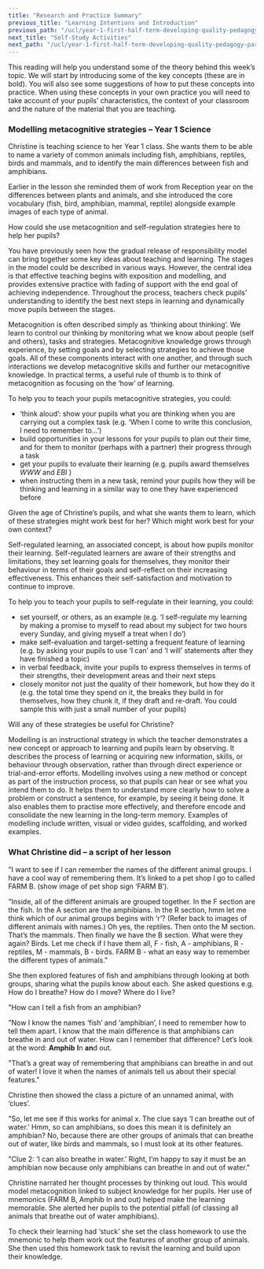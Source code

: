 ```yaml
---
title: "Research and Practice Summary"
previous_title: "Learning Intentions and Introduction"
previous_path: "/ucl/year-1-first-half-term-developing-quality-pedagogy-part-1/spring-week-4-ect-learning-intentions-and-introduction"
next_title: "Self-Study Activities"
next_path: "/ucl/year-1-first-half-term-developing-quality-pedagogy-part-1/spring-week-4-ect-self-study-activities"
---
```


This reading will help you understand some of the theory behind this week’s topic. We will start by introducing some of the key concepts (these are in bold). You will also see some suggestions of how to put these concepts into practice. When using these concepts in your own practice you will need to take account of your pupils’ characteristics, the context of your classroom and the nature of the material that you are teaching.

### Modelling metacognitive strategies – Year 1 Science

Christine is teaching science to her Year 1 class. She wants them to be able to name
a variety of common animals including fish, amphibians, reptiles, birds and mammals,
and to identify the main differences between fish and amphibians.

Earlier in the
lesson she reminded them of work from Reception year on the differences between plants
and animals, and she introduced the core vocabulary (fish, bird, amphibian, mammal,
reptile) alongside example images of each type of animal.

How could she use metacognition and self-regulation strategies here to help
her pupils?

You have previously seen how the gradual release of responsibility model can bring together some key ideas about teaching and learning. The stages in the model could be described in various ways. However, the central idea is that effective teaching begins with exposition and modelling, and provides extensive practice with fading of support with the end goal of achieving independence. Throughout the process, teachers check pupils’ understanding to identify the best next steps in learning and dynamically move pupils between the stages.

Metacognition is often described simply as ‘thinking about thinking’. We learn to control our thinking by monitoring what we know about people (self and others), tasks and strategies. Metacognitive knowledge grows through experience, by setting goals and by selecting strategies to achieve those goals. All of these components interact with one another, and through such interactions we develop metacognitive skills and further our metacognitive knowledge. In practical terms, a useful rule of thumb is to think of metacognition as focusing on the ‘how’ of learning.

To help you to teach your pupils metacognitive strategies, you could:

- ‘think aloud’: show your pupils what you are thinking when you are carrying out a complex task (e.g. ‘When I come to write this conclusion, I need to remember to...’)
- build opportunities in your lessons for your pupils to plan out their time, and for them to monitor (perhaps with a partner) their progress through a task
- get your pupils to evaluate their learning (e.g. pupils award themselves _WWW_ and _EBI_ )
- when instructing them in a new task, remind your pupils how they will be thinking and learning in a similar way to one they have experienced before

Given the age of Christine’s pupils, and what she wants them to learn, which
of these strategies might work best for her? Which might work best for your
own context?

Self-regulated learning, an associated concept, is about how pupils monitor their learning. Self-regulated learners are aware of their strengths and limitations, they set learning goals for themselves, they monitor their behaviour in terms of their goals and self-reflect on their increasing effectiveness. This enhances their self-satisfaction and motivation to continue to improve.

To help you to teach your pupils to self-regulate in their learning, you could:

- set yourself, or others, as an example (e.g. ‘I self-regulate my learning by making a promise to myself to read about my subject for two hours every Sunday, and giving myself a treat when I do’)
- make self-evaluation and target-setting a frequent feature of learning (e.g. by asking your pupils to use ‘I can’ and ‘I will’ statements after they have finished a topic)
- in verbal feedback, invite your pupils to express themselves in terms of their strengths, their development areas and their next steps
- closely monitor not just the quality of their homework, but how they do it (e.g. the total time they spend on it, the breaks they build in for themselves, how they chunk it, if they draft and re-draft. You could sample this with just a small number of your pupils)

Will any of these strategies be useful for Christine?

Modelling is an instructional strategy in which the teacher demonstrates a new concept or approach to learning and pupils learn by observing. It describes the process of learning or acquiring new information, skills, or behaviour through observation, rather than through direct experience or trial-and-error efforts. Modelling involves using a new method or concept as part of the instruction process, so that pupils can hear or see what you intend them to do. It helps them to understand more clearly how to solve a problem or construct a sentence, for example, by seeing it being done. It also enables them to practise more effectively, and therefore encode and consolidate the new learning in the long-term memory. Examples of modelling include written, visual or video guides, scaffolding, and worked examples.

### What Christine did – a script of her lesson

"I want to see if I can remember the names of the different animal groups. I have
a cool way of remembering them. It’s linked to a pet shop I go to called FARM B.
(show image of pet shop sign ‘FARM B’).

"Inside, all of the different animals are
grouped together. In the F section are the fish. In the A section are the amphibians.
In the R section, hmm let me think which of our animal groups begins with ‘r’? (Refer
back to images of different animals with names.) Oh yes, the reptiles. Then onto
the M section. That’s the mammals. Then finally we have the B section. What were
they again? Birds. Let me check if I have them all, F - fish, A - amphibians, R -
reptiles, M - mammals, B - birds. FARM B - what an easy way to remember the different
types of animals."

She then explored features of fish and amphibians through looking at both groups, sharing what the pupils know about each. She asked questions e.g. How do I breathe? How do I move? Where do I live?

"How can I tell a fish from an amphibian?

"Now I know the names ‘fish’ and ‘amphibian’, I need to remember how to tell them apart. I know that the main difference is that amphibians can breathe in and out of water. How can I remember that difference? Let’s look at the word: **Amphib** **I**n **an**d out.

"That’s a great way of remembering that amphibians can breathe in and out of water! I love it when the names of animals tell us about their special features."

Christine then showed the class a picture of an unnamed animal, with ‘clues’.

"So, let me see if this works for animal x. The clue says ‘I can breathe out of water.’ Hmm, so can amphibians, so does this mean it is definitely an amphibian? No, because there are other groups of animals that can breathe out of water, like birds and mammals, so I must look at its other features.

"Clue 2: ‘I can also breathe in water.’ Right, I’m happy to say it must be an amphibian now because only amphibians can breathe in and out of water."

Christine narrated her thought processes by thinking out loud. This would model metacognition linked to subject knowledge for her pupils. Her use of mnemonics (FARM B, Amphib In and out) helped make the learning memorable. She alerted her pupils to the potential pitfall (of classing all animals that breathe out of water amphibians).

To check their learning had ‘stuck’ she set the class homework to use the mnemonic to help them work out the features of another group of animals. She then used this homework task to revisit the learning and build upon their knowledge.
